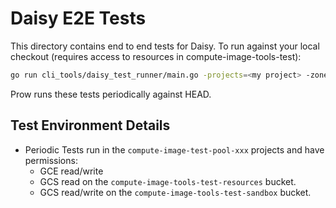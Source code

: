 # Daisy E2E Tests

This directory contains end to end tests for Daisy.
To run against your local checkout (requires access to resources in 
compute-image-tools-test):

```bash
go run cli_tools/daisy_test_runner/main.go -projects=<my project> -zone=us-central1-c daisy_integration_tests/daisy_e2e.test.gotmpl
```

Prow runs these tests periodically against HEAD.

## Test Environment Details

* Periodic Tests run in the `compute-image-test-pool-xxx` projects and have permissions:
  * GCE read/write
  * GCS read on the `compute-image-tools-test-resources` bucket.
  * GCS read/write on the `compute-image-tools-test-sandbox` bucket.
